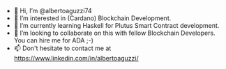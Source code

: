 - 👋 Hi, I’m @albertoaguzzi74
- 👀 I’m interested in (Cardano) Blockchain Development.
- 🌱 I’m currently learning Haskell for Plutus Smart Contract development.
- 💞️ I’m looking to collaborate on this with fellow Blockchain Developers.
     You can hire me for ADA ;-)
- 📫 Don't hesitate to contact me at https://www.linkedin.com/in/albertoaguzzi/

<!---
albertoaguzzi74/albertoaguzzi74 is a ✨ special ✨ repository because its `README.md` (this file) appears on your GitHub profile.
You can click the Preview link to take a look at your changes.
--->
